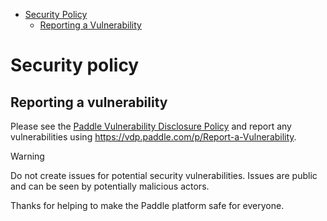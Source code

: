 - [Security Policy](#security-policy)
    - [Reporting a Vulnerability](#reporting-a-vulnerability)

# Security policy

## Reporting a vulnerability

Please see the [Paddle Vulnerability Disclosure Policy](https://www.paddle.com/vulnerability-disclosure-policy) and
report any vulnerabilities using https://vdp.paddle.com/p/Report-a-Vulnerability.

> [!WARNING]
> Do not create issues for potential security vulnerabilities. Issues are public and can be seen by potentially malicious actors.

Thanks for helping to make the Paddle platform safe for everyone.